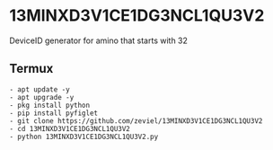 # 13MINXD3V1CE1DG3NCL1QU3V2
DeviceID generator for amino that starts with 32

## Termux
```shell
- apt update -y
- apt upgrade -y
- pkg install python
- pip install pyfiglet
- git clone https://github.com/zeviel/13MINXD3V1CE1DG3NCL1QU3V2
- cd 13MINXD3V1CE1DG3NCL1QU3V2
- python 13MINXD3V1CE1DG3NCL1QU3V2.py
```
